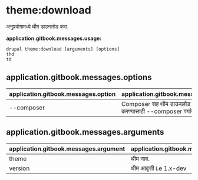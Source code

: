 # theme:download
अनुप्रयोगामध्ये थीम डाउनलोड करा.

**application.gitbook.messages.usage:**
```
drupal theme:download [arguments] [options]
thd
td
```

## application.gitbook.messages.options
application.gitbook.messages.option | application.gitbook.messages.details
-------|-------------
--composer | Composer सह थीम डाउनलोड व्यवस्थापित करण्यासाठी --composer पर्याय वापरा

## application.gitbook.messages.arguments
application.gitbook.messages.argument | application.gitbook.messages.details
---------|-------------
theme | थीम नाव.
version | थीम आवृत्ती i.e 1.x-dev
